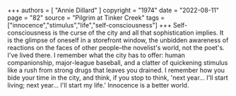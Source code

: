 +++
authors = [
  "Annie Dillard"
]
copyright = "1974"
date = "2022-08-11"
page = "82"
source = "Pilgrim at Tinker Creek"
tags = ["innocence","stimulus","life","self-consciousness"]
+++
Self-consciousness is the curse of the city and all that sophistication implies. It is the glimpse of oneself in a storefront window, the unbidden awareness of reactions on the faces of other people–the novelist's world, not the poet's. I've lived there. I remember what the city has to offer: human companionship, major-league baseball, and a clatter of quickening stimulus like a rush from strong drugs that leaves you drained. I remember how you bide your time in the city, and think, if you stop to think, 'next year... I'll start living; next year... I'll start my life.' Innocence is a better world.
